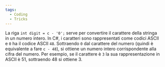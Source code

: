 ```yaml
---
tags:
  - Coding
  - Tricks
---
```



La riga `int digit = c - '0';` serve per convertire il carattere della stringa in un numero intero.
In C#, i caratteri sono rappresentati come codici ASCII e `0` ha il codice ASCII `48`. Sottraendo `0` dal carattere del numero (quindi è equivalente a fare `c - 48`), si ottiene un numero intero corrispondente alla cifra del numero.
Per esempio, se il carattere è `3` la sua rappresentazione in ASCII è 51, sottraendo 48 si ottiene 3.